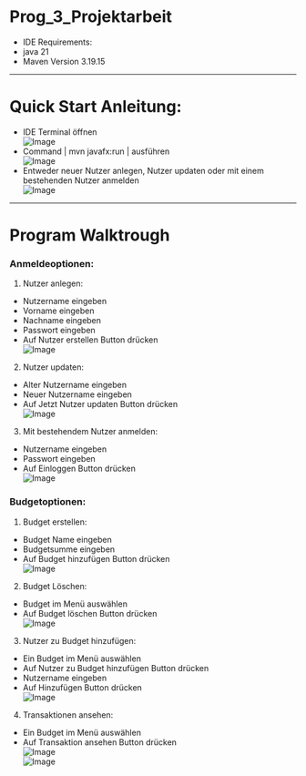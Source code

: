 # Prog_3_Projektarbeit

+ IDE Requirements:
+ java 21
+ Maven Version 3.19.15
---
# Quick Start Anleitung: 

+ IDE Terminal öffnen
<br>![Image](https://github.com/user-attachments/assets/32ba5036-5775-4de7-bcb4-bab8614c4ae9)
+ Command  | mvn javafx:run | ausführen
<br>![Image](https://github.com/user-attachments/assets/469880bf-a46e-4233-a2b6-3cbd2bcdb9b5)
+ Entweder neuer Nutzer anlegen, Nutzer updaten oder mit einem bestehenden Nutzer anmelden
<br>![Image](https://github.com/user-attachments/assets/2a05c892-e554-405c-884f-6bb5b7b4cd25)
---
# Program Walktrough

<h3>Anmeldeoptionen:</h3>

1. Nutzer anlegen:
+ Nutzername eingeben
+ Vorname eingeben
+ Nachname eingeben
+ Passwort eingeben
+ Auf Nutzer erstellen Button drücken
<br> ![Image](https://github.com/user-attachments/assets/d19a7c60-dd34-41e9-8edf-eee8a38b5cd2)

2. Nutzer updaten:
+ Alter Nutzername eingeben
+ Neuer Nutzername eingeben
+ Auf Jetzt Nutzer updaten Button drücken
<br> ![Image](https://github.com/user-attachments/assets/c48ece43-06c9-4e99-8890-a774fa24fea1)

3. Mit bestehendem Nutzer anmelden:
+ Nutzername eingeben
+ Passwort eingeben
+ Auf Einloggen Button drücken
<br> ![Image](https://github.com/user-attachments/assets/9306d793-6795-4197-9d21-d98e60bee844)

<h3>Budgetoptionen:</h3>

1. Budget erstellen:
+ Budget Name eingeben
+ Budgetsumme eingeben
+ Auf Budget hinzufügen Button drücken
<br> ![Image](https://github.com/user-attachments/assets/8d3be914-0e34-47ee-9e36-053170c4f7cd)

2. Budget Löschen:
+ Budget im Menü auswählen
+ Auf Budget löschen Button drücken
<br> ![Image](https://github.com/user-attachments/assets/d5d936eb-396c-4052-a4bd-590335fc0c00)

3. Nutzer zu Budget hinzufügen:
+ Ein Budget im Menü auswählen
+ Auf Nutzer zu Budget hinzufügen Button drücken
+ Nutzername eingeben
+ Auf Hinzufügen Button drücken
<br> ![Image](https://github.com/user-attachments/assets/59a9ae53-84a2-4190-8ed2-4dd9bf86946c)

4. Transaktionen ansehen:
+ Ein Budget im Menü auswählen
+ Auf Transaktion ansehen Button drücken
<br> ![Image](https://github.com/user-attachments/assets/87dee55e-a8f0-4f2b-8727-fdbf9f4d5c71)
<br> ![Image](https://github.com/user-attachments/assets/b325c14b-14a1-409e-b158-5be65071419a)
